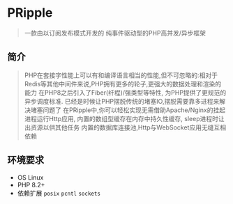 # PRipple

> 一款由以订阅发布模式开发的 纯事件驱动型的PHP高并发/异步框架

## 简介

> PHP在套接字性能上可以有和编译语言相当的性能,但不可忽略的:相对于Redis等其他中间件来说,PHP拥有更多的轮子,更强大的数据处理和渲染的能力
> 在PHP8之后引入了Fiber(纤程)/强类型等特性, 为PHP提供了更规范的异步调度标准. 已经是时候让PHP摆脱传统的堵塞IO,摆脱需要靠多进程来解决堵塞问题了
> 在PRipple中,你可以轻松实现无需借助Apache/Nginx的挂起进程运行Http应用, 内置的数组型缓存在内存中持久性缓存, sleep进程时让出资源以供其他任务
> 内置的数据库连接池,Http与WebSocket应用无缝互相依赖

## 环境要求

- OS Linux
- PHP 8.2+
- 依赖扩展 `posix` `pcntl` `sockets`
